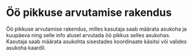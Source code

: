 # Öö pikkuse arvutamise rakendus
Öö pikkuse arvutamise rakendus, milles kasutaja saab määrata asukoha ja kuupäeva ning selle info alusel arvutada öö pikkus selles asukohas. Kasutaja saab määrata asukohta sisestades koordinaate käsitsi või valides asukoha kaardil. 
